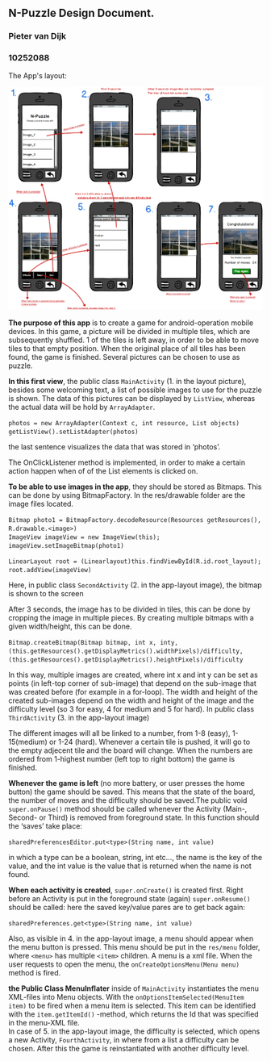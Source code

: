 N-Puzzle Design Document.
-------------------------
### Pieter van Dijk
### 10252088	

The App's layout: 

![My Picture](https://github.com/phhm/appstudio/blob/master/app-idea.png)


**The purpose of this app** is to create a game for android-operation mobile devices. In this game, a picture will be divided in multiple tiles, which are subsequently shuffled. 1 of the tiles is left away, in order to be able to move tiles to that empty position. When the original place of all tiles has been found, the game is finished. Several pictures can be chosen to use as puzzle.

**In this first view**, the public class `MainActivity` (1. in the layout picture), besides some welcoming text, a list of possible images to use for the puzzle is shown. The data of this pictures can be displayed by `ListView`, whereas the actual data will be hold by `ArrayAdapter`.

`photos = new ArrayAdapter(Context c, int resource, List objects)`  
`getListView().setListAdapter(photos)`

the last sentence visualizes the data that was stored in ‘photos’.

The OnClickListener method is implemented, in order to make a certain action happen when of of the List elements is clicked on.

**To be able to use images in the app**, they should be stored as Bitmaps. This can be done by using BitmapFactory. In the res/drawable folder are the image files located.

`Bitmap photo1 = BitmapFactory.decodeResource(Resources getResources(), R.drawable.<image>)`  
`ImageView imageView = new ImageView(this);`  
`imageView.setImageBitmap(photo1)`

`LinearLayout root = (Linearlayout)this.findViewById(R.id.root_layout);`  
`root.addView(imageView)`

Here, in public class `SecondActivity` (2. in the app-layout image), the bitmap is shown to the screen

After 3 seconds, the image has to be divided in tiles, this can be done by cropping the image in multiple pieces. By creating multiple bitmaps with a given width/height, this can be done.

`Bitmap.createBitmap(Bitmap bitmap, int x, inty, (this.getResources().getDisplayMetrics().widthPixels)/difficulty, (this.getResources().getDisplayMetrics().heightPixels)/difficulty`

In this way, multiple images are created, where int x and int y can be set as points (in left-top corner of sub-image) that depend on the sub-image that was created before (for example in a for-loop). The width and height of the created sub-images depend on the width and height of the image and the difficulty level (so 3 for easy, 4 for medium and 5 for hard).
In public class `ThirdActivity` (3. in the app-layout image)

The different images will all be linked to a number, from 1-8 (easy), 1-15(medium) or 1-24 (hard).
Whenever a certain tile is pushed, it will go to the empty adjecent tile and the board will change. When the numbers are ordered from 1-highest number (left top to right bottom) the game is finished.

**Whenever the game is left** (no more battery, or user presses the home button) the game should be saved. This means that the state of the board, the number of moves and the difficulty should be saved.The public void `super.onPause()` method should be called whenever the Activity (Main-, Second- or Third) is removed from foreground state. In this function should the ‘saves’ take place:

`sharedPreferencesEditor.put<type>(String name, int value)`

in which a type can be a boolean, string, int etc…, the name is the key of the value, and the int value is the value that is returned when the name is not found.

**When each activity is created**, `super.onCreate()` is created first.
Right before an Activity is put in the foreground state (again) `super.onResume()` should be called: here the saved key/value pares are to get back again:

`sharedPreferences.get<type>(String name, int value)`

Also, as visible in 4. in the app-layout image, a menu should appear when the menu button is pressed. This menu should be put in the `res/menu` folder, where `<menu>` has multiple `<item>` children.
A menu is a xml file. When the user requests to open the menu, the `onCreateOptionsMenu(Menu menu)` method is fired.

**the Public Class MenuInflater** inside of `MainActivity` instantiates the menu XML-files into Menu objects. With the `onOptionsItemSelected(MenuItem item)` to be fired when a menu item is selected. This item can be identified with the `item.getItemId()` -method, which returns the Id that was specified in the menu-XML file.  
In case of 5. in the app-layout image, the difficulty is selected, which opens a new Activity, `FourthActivity`, in where from a list a difficulty can be chosen. After this the game is reinstantiated with another difficulty level.

